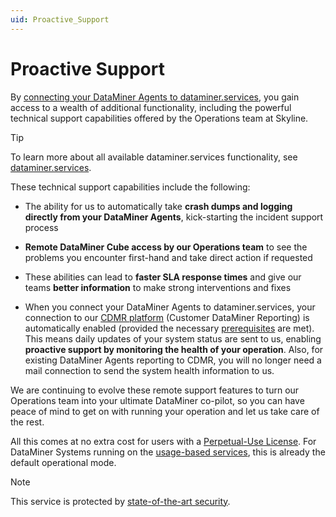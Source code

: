 ```yaml
---
uid: Proactive_Support
---
```


# Proactive Support

By [connecting your DataMiner Agents to dataminer.services](xref:Connecting_your_DataMiner_System_to_the_cloud), you gain access to a wealth of additional functionality, including the powerful technical support capabilities offered by the Operations team at Skyline.

> [!TIP]
> To learn more about all available dataminer.services functionality, see [dataminer.services](xref:Overview_dataminer_services).

These technical support capabilities include the following:

- The ability for us to automatically take **crash dumps and logging directly from your DataMiner Agents**, kick-starting the incident support process

- **Remote DataMiner Cube access by our Operations team** to see the problems you encounter first-hand and take direct action if requested

- These abilities can lead to **faster SLA response times** and give our teams **better information** to make strong interventions and fixes

- When you connect your DataMiner Agents to dataminer.services, your connection to our [CDMR platform](xref:CDMR) (Customer DataMiner Reporting) is automatically enabled (provided the necessary [prerequisites](xref:RemoteLogCollection#requirements) are met). This means daily updates of your system status are sent to us, enabling **proactive support by monitoring the health of your operation**. Also, for existing DataMiner Agents reporting to CDMR, you will no longer need a mail connection to send the system health information to us.

We are continuing to evolve these remote support features to turn our Operations team into your ultimate DataMiner co-pilot, so you can have peace of mind to get on with running your operation and let us take care of the rest.

All this comes at no extra cost for users with a [Perpetual-Use License](xref:Pricing_Perpetual_Use_Licensing). For DataMiner Systems running on the [usage-based services](xref:Pricing_Usage_based_service), this is already the default operational mode.

> [!NOTE]
> This service is protected by [state-of-the-art security](xref:Cloud_connectivity_and_security).
